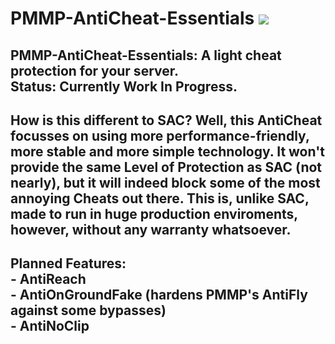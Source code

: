 # PMMP-AntiCheat-Essentials [![](https://img.shields.io/github/license/DarkWav/PMMP-AntiCheat-Essentials.svg?label=License)](https://github.com/DarkWav/PMMP-AntiCheat-Essentials/blob/master/LICENSE)
## PMMP-AntiCheat-Essentials: A light cheat protection for your server.<br>Status: Currently Work In Progress.
## How is this different to SAC? Well, this AntiCheat focusses on using more performance-friendly, more stable and more simple technology. It won't provide the same Level of Protection as SAC (not nearly), but it will indeed block some of the most annoying Cheats out there. This is, unlike SAC, made to run in huge production enviroments, however, without any warranty whatsoever.
## Planned Features:<br> - AntiReach <br> - AntiOnGroundFake (hardens PMMP's AntiFly against some bypasses)<br> - AntiNoClip
